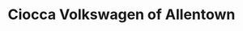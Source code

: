 ---
title: "Ciocca Volkswagen of Allentown"
url: /allentown/ciocca-volkswagen-of-allentown/
shop: Autohaus
---